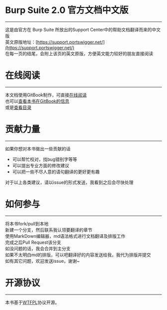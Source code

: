 # Burp Suite 2.0 官方文档中文版
-------------------------
这是由官方在 Burp Suite 所放出的Support Center中的帮助文档翻译而来的中文版  
英文原版地址：[https://support.portswigger.net/](https://support.portswigger.net/)  
在每一页的结尾，会附上该页的英文原版，方便英文能力较好的朋友直接阅读
# 在线阅读
---------
本文档使用GitBook制作，可直接[在线阅读](https://yw9381.gitbooks.io/burp_suite_documentation_2-0_zh_cn/content/)   
也可以[查看本书在GitBook的信息](https://yw9381.gitbooks.io/burp_suite_documentation_2-0_zh_cn/)  
或是[查看目录](Contents.md)

# 贡献力量
---------
如果你想对本书做出一些贡献的话

- 可以帮忙校对，找bug错别字等等
- 可以提出专业方面的修改建议
- 可以把一些不尽人意的语句翻译的更好更有趣

对于以上各类建议，请以issue的形式发送，我看到之后会尽快处理

# 如何参与
---------
将本书fork/pull到本地  
新建一个分支，然后联系我认领要翻译的章节  
使用MarkDown编辑器，md语法格式进行文档翻译及排版工作  
完成之后Pull Request该分支  
如没问题的话，我会合并到主分支  
如果不太明白md的排版，可以吧翻译好的内容发送给我，我代为排版并提交  
如有其它问题，欢迎发送issue，谢谢~
# 开源协议
---------
本书基于[WTFPL](https://en.wikipedia.org/wiki/WTFPL)协议开源。